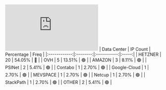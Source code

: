 ![Diagramm](https://github.com/obajay/StateSync-snapshots/blob/main/Projects/Dora/1/README.md)
| Data Center | IP Count | Percentage | Freq |
|:------------:|:--------:|:-----------:|:-----:|
| HETZNER | 20 | 54.05% | 🔴 |
| OVH | 5 | 13.51% | 🟢 |
| AMAZON | 3 | 8.11% | 🟢 |
| PSINet | 2 | 5.41% | 🟢 |
| Contabo | 1 | 2.70% | 🟢 |
| Google-Cloud | 1 | 2.70% | 🟢 |
| MEVSPACE | 1 | 2.70% | 🟢 |
| Netcup | 1 | 2.70% | 🟢 |
| StackPath | 1 | 2.70% | 🟢 |
| OTHER | 2 | 5.41% | 🟢 |